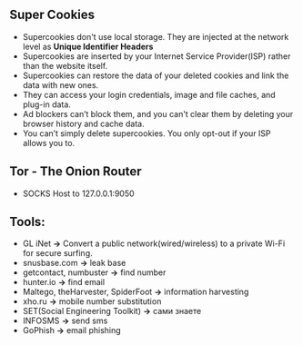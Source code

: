 ## Super Cookies
- Supercookies don't use local storage. They are injected at the network level as **Unique Identifier Headers**
- Supercookies are inserted by your Internet Service Provider(ISP) rather than the website itself.
- Supercookies can restore the data of your deleted cookies and link the data with new ones.
- They can access your login credentials, image and file caches, and plug-in data.
- Ad blockers can’t block them, and you can't clear them by deleting your browser history and
cache data.
- You can’t simply delete supercookies. You only opt-out if your ISP allows you to.

## Tor - The Onion Router
- SOCKS Host to 127.0.0.1:9050

## Tools:
- GL iNet                           **->** Convert a public network(wired/wireless) to a private Wi-Fi for
secure surfing.
- snusbase.com                      **->** leak base
- getcontact, numbuster             **->** find number
- hunter.io                         **->** find email
- Maltego, theHarvester, SpiderFoot **->** information harvesting
- xho.ru                            **->** mobile number substitution
- SET(Social Engineering Toolkit)   **->** сами знаете
- INFOSMS                           **->** send sms
- GoPhish                           **->** email phishing
